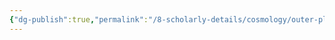 ```yaml
---
{"dg-publish":true,"permalink":"/8-scholarly-details/cosmology/outer-planes/the-astral-sea/river-lethe/","noteIcon":""}
---
```


